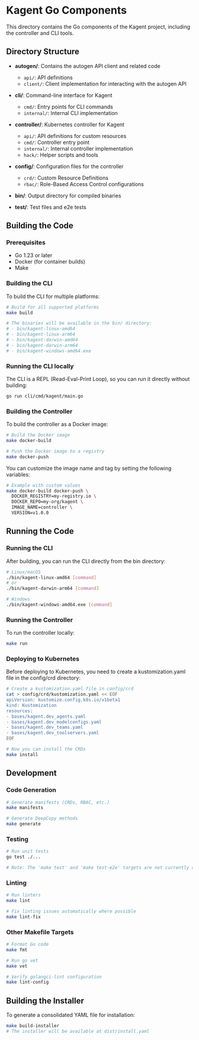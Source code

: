 # Kagent Go Components

This directory contains the Go components of the Kagent project, including the controller and CLI tools.

## Directory Structure

- **autogen/**: Contains the autogen API client and related code
  - `api/`: API definitions
  - `client/`: Client implementation for interacting with the autogen API

- **cli/**: Command-line interface for Kagent
  - `cmd/`: Entry points for CLI commands
  - `internal/`: Internal CLI implementation

- **controller/**: Kubernetes controller for Kagent
  - `api/`: API definitions for custom resources
  - `cmd/`: Controller entry point
  - `internal/`: Internal controller implementation
  - `hack/`: Helper scripts and tools

- **config/**: Configuration files for the controller
  - `crd/`: Custom Resource Definitions
  - `rbac/`: Role-Based Access Control configurations

- **bin/**: Output directory for compiled binaries

- **test/**: Test files and e2e tests

## Building the Code

### Prerequisites

- Go 1.23 or later
- Docker (for container builds)
- Make

### Building the CLI

To build the CLI for multiple platforms:

```bash
# Build for all supported platforms
make build

# The binaries will be available in the bin/ directory:
# - bin/kagent-linux-amd64
# - bin/kagent-linux-arm64
# - bin/kagent-darwin-amd64
# - bin/kagent-darwin-arm64
# - bin/kagent-windows-amd64.exe
```

### Running the CLI locally

The CLI is a REPL (Read-Eval-Print Loop), so you can run it directly without building:

```bash
go run cli/cmd/kagent/main.go
```

### Building the Controller

To build the controller as a Docker image:

```bash
# Build the Docker image
make docker-build

# Push the Docker image to a registry
make docker-push
```

You can customize the image name and tag by setting the following variables:

```bash
# Example with custom values
make docker-build docker-push \
  DOCKER_REGISTRY=my-registry.io \
  DOCKER_REPO=my-org/kagent \
  IMAGE_NAME=controller \
  VERSION=v1.0.0
```

## Running the Code

### Running the CLI

After building, you can run the CLI directly from the bin directory:

```bash
# Linux/macOS
./bin/kagent-linux-amd64 [command]
# or
./bin/kagent-darwin-arm64 [command]

# Windows
./bin/kagent-windows-amd64.exe [command]
```

### Running the Controller

To run the controller locally:

```bash
make run
```

### Deploying to Kubernetes

Before deploying to Kubernetes, you need to create a kustomization.yaml file in the config/crd directory:

```bash
# Create a kustomization.yaml file in config/crd
cat > config/crd/kustomization.yaml << EOF
apiVersion: kustomize.config.k8s.io/v1beta1
kind: Kustomization
resources:
- bases/kagent.dev_agents.yaml
- bases/kagent.dev_modelconfigs.yaml
- bases/kagent.dev_teams.yaml
- bases/kagent.dev_toolservers.yaml
EOF

# Now you can install the CRDs
make install
```

## Development

### Code Generation

```bash
# Generate manifests (CRDs, RBAC, etc.)
make manifests

# Generate DeepCopy methods
make generate
```

### Testing

```bash
# Run unit tests
go test ./...

# Note: The 'make test' and 'make test-e2e' targets are not currently defined in the Makefile
```

### Linting

```bash
# Run linters
make lint

# Fix linting issues automatically where possible
make lint-fix
```

### Other Makefile Targets

```bash
# Format Go code
make fmt

# Run go vet
make vet

# Verify golangci-lint configuration
make lint-config
```

## Building the Installer

To generate a consolidated YAML file for installation:

```bash
make build-installer
# The installer will be available at dist/install.yaml
```
